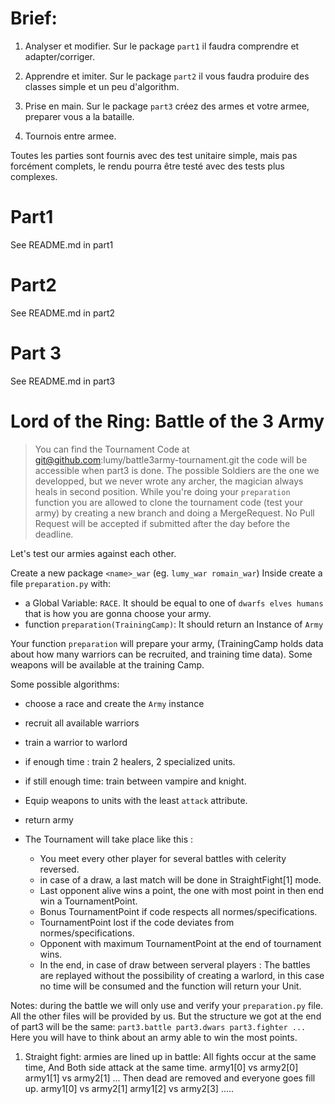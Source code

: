
# Brief:

1. Analyser et modifier. Sur le package `part1` il faudra comprendre et adapter/corriger.

2. Apprendre et imiter. Sur le package `part2` il vous faudra produire des classes simple et un peu d'algorithm.

3. Prise en main. Sur le package `part3` créez des armes et votre armee, preparer vous a la bataille.

4. Tournois entre armee.

Toutes les parties sont fournis avec des test unitaire simple, mais pas forcément complets, le rendu
pourra être testé avec des tests plus complexes.

# Part1

See README.md in part1

# Part2

See README.md in part2

# Part 3

See README.md in part3

# Lord of the Ring: Battle of the 3 Army

> You can find the Tournament Code at git@github.com:lumy/battle3army-tournament.git
> the code will be accessible when part3 is done.
> The possible Soldiers are the one we developped, but we never wrote any archer, the magician always
> heals in second position.
> While you're doing your `preparation` function you are allowed to
> clone the tournament code (test your army) by creating a new branch
> and doing a MergeRequest.
> No Pull Request will be accepted if submitted after the day before the deadline.

Let's test our armies against each other.

Create a new package `<name>_war` (eg. `lumy_war romain_war`)
Inside create a file `preparation.py` with:

  - a Global Variable: `RACE`. It should be equal to one of `dwarfs elves humans` that is how you are gonna choose
    your army.
  - function `preparation(TrainingCamp)`: It should return an Instance of `Army`
    
Your function `preparation` will prepare your army, (TrainingCamp holds data about how many warriors can be
recruited, and training time data). Some weapons will be available at the training Camp.

Some possible algorithms:
  - choose a race and create the `Army` instance
  - recruit all available warriors
  - train a warrior to warlord
  - if enough time : train 2 healers, 2 specialized units.
  - if still enough time: train between vampire and knight.
  - Equip weapons to units with the least `attack` attribute.
  - return army

  - The Tournament will take place like this :
    - You meet every other player for several battles with celerity reversed.
    - in case of a draw, a last match will be done in StraightFight[1] mode.
    - Last opponent alive wins a point, the one with most point in then end win a TournamentPoint.
    - Bonus TournamentPoint if code respects all normes/specifications.
    - TournamentPoint lost if the code deviates from normes/specifications.
    - Opponent with maximum TournamentPoint at the end of tournament wins.
    - In the end, in case of draw between serveral players : The battles are replayed without the possibility of 
      creating a warlord, in this case no time will be consumed and the function will return your Unit.

Notes:
  during the battle we will only use and verify your `preparation.py` file. All the other files will be provided by us.
  But the structure we got at the end of part3 will be the same:
    `part3.battle part3.dwars part3.fighter ...`
  Here you will have to think about an army able to win the most points.

1. Straight fight: armies are lined up in battle:
    All fights occur at the same time, And Both side attack at the same time.
      army1[0] vs army2[0]
      army1[1] vs army2[1]
      ...
    Then dead are removed and everyone goes fill up.
       army1[0] vs army2[1]
       army1[2] vs army2[3]
      .....
